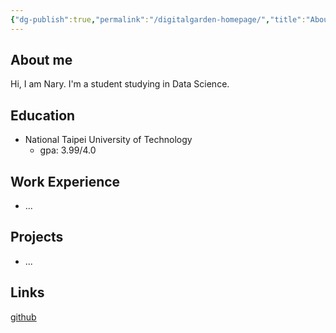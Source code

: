 ```yaml
---
{"dg-publish":true,"permalink":"/digitalgarden-homepage/","title":"About me","tags":["gardenEntry"],"dgShowInlineTitle":true}
---
```


## About me
Hi, I am Nary. I'm a student studying in Data Science.

## Education
- National Taipei University of Technology
	- gpa: 3.99/4.0

## Work Experience
- ...

## Projects
- ...

## Links
[github](https://github.com/machichima)
